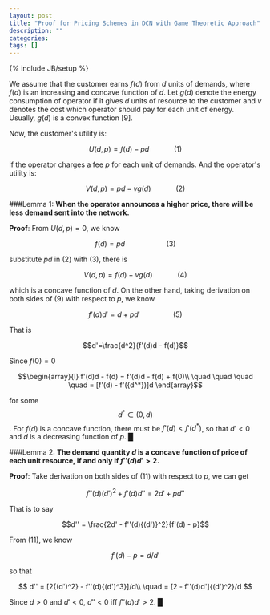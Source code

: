 ```yaml
---
layout: post
title: "Proof for Pricing Schemes in DCN with Game Theoretic Approach"
description: ""
categories: 
tags: []
---
```

{% include JB/setup %}

We assume that the customer earns $f(d)$ from $d$ units of demands, where $f(d)$ is an increasing and concave function of $d$. Let $g(d)$ denote the energy consumption of operator if it gives $d$ units of resource to the customer and $v$ denotes the cost which operator should pay for each unit of energy. Usually, $g(d)$ is a convex function [9].

Now, the customer's utility is:

$$       U(d,p) = f(d) - pd    \quad\quad\quad(1)$$

if the operator charges a fee $p$ for each unit of demands. And the operator's utility is:

$$       V(d,p) = pd - vg(d)   \quad\quad\quad(2)$$

###Lemma 1: 
**When the operator announces a higher price, there will be less demand sent into the network.**

__Proof__: From $U(d, p)=0$, we know 

$$    f(d) = pd \quad\quad\quad\quad\quad(3)$$

substitute $pd$ in (2) with (3), there is

$$    V(d, p)=f(d)-vg(d) \quad\quad\quad(4)$$

which is a concave function of $d$. On the other hand, taking derivation on both sides of (9) with respect to $p$, we know

$$    f'(d)d' = d + pd'      \quad\quad\quad\quad(5)       $$

That is 

$$d'=\frac{d^2}{f'(d)d - f(d)}$$

Since $f(0)=0$

$$\begin{array}{l}
f'(d)d - f(d) = f'(d)d - f(d) + f(0)\\
\quad \quad \quad \quad = [f'(d) - f'({d^*})]d
\end{array}$$

for some $${d^*} \in (0,d)$$. For $f(d)$ is a concave function, there must be $f'(d)<f'(d^*)$, so that $d'<0$ and $d$ is a decreasing function of $p$. █


###Lemma 2: 
**The demand quantity $d$ is a concave function of price of each unit resource, if and only if $f''(d)d'>2$.**

__Proof__: Take derivation on both sides of (11) with respect to $p$, we can get

$$f''(d){(d')^2} + f'(d)d'' = 2d' + pd''$$ 

That is to say

$$d'' = \frac{2d' - f''(d){(d')}^2}{f'(d) - p}$$ 

From (11), we know

$$f'(d) - p = d/d'$$ 

so that

$$ d'' = [2{(d')^2} - f''(d){(d')^3}]/d\\
\quad  = [2 - f''(d)d']{(d')^2}/d $$

Since $d>0$ and $d'<0$,  $d''<0$ iff $f''(d)d' >2$. █